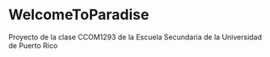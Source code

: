 # WelcomeToParadise
Proyecto de la clase CCOM1293 de la Escuela Secundaria de la Universidad de Puerto Rico
